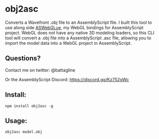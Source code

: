 # obj2asc
 Converts a Wavefront .obj file to an AssemblyScript file.  I built this tool to use along side [ASWebGLue](https://github.com/battlelinegames/ASWebGLue), my WebGL bindings for AssemblyScript project.  WebGL does not have any native 3D modeling loaders, so this CLI tool will convert a .obj file into a AssemblyScript .asc file, allowing you to import the model data into a WebGL project in AssemblyScript.  

 ## Questions? 
 Contact me on twitter: @battagline
 
 Or the AssemblyScript Discord: https://discord.gg/Kz752gWc

## Install:

`npm install obj2asc -g`

## Usage:

`obj2asc model.obj`